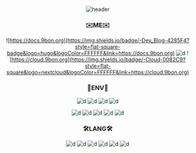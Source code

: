 <div align="center">

![header](https://capsule-render.vercel.app/api?type=waving&color=auto&height=300&section=header&text=Bonehyeon%20Gu&fontSize=90&animation=fadeIn)


### ✉️ME✉️
![https://docs.9bon.org](https://img.shields.io/badge/-Dev_Blog-4285F4?style=flat-square-badge&logo=hugo&logoColor=FFFFFF&link=https://docs.9bon.org) ![d](https://img.shields.io/badge/-Mail-EA4335?style=flat-square&logo=gmail&logoColor=FFFFFF&link=tayasriel@gmail.com) ![https://cloud.9bon.org](https://img.shields.io/badge/-Cloud-0082C9?style=flat-square&logo=nextcloud&logoColor=FFFFFF&link=https://cloud.9bon.org) 

### 🧰ENV🧰
![d](https://img.shields.io/badge/-debian-A81D33?style=for-the-badge&logo=debian) ![d](https://img.shields.io/badge/-ubuntu-E95420?style=for-the-badge&logo=ubuntu&logoColor=FFFFFF) ![d](https://img.shields.io/badge/-docker-2496ED?style=for-the-badge&logo=docker&logoColor=FFFFFF) ![d](https://img.shields.io/badge/-Kubernetes-326CE5?style=for-the-badge&logo=Kubernetes&logoColor=FFFFFF) 

![d](https://img.shields.io/badge/-nginx-009639?style=flat-square&logo=nginx) ![d](https://img.shields.io/badge/-apache-D22128?style=flat-square&logo=apache) ![d](https://img.shields.io/badge/-mariadb-003545?style=flat-square&logo=mariadb&logoColor=FFFFFF) ![d](https://img.shields.io/badge/-oracledb-F80000?style=flat-square&logo=oracle&logoColor=FFFFFF) ![d](https://img.shields.io/badge/-flask-000000?style=flat-square&logo=flask)

### 🛠LANG🛠
![d](https://img.shields.io/badge/-c-A8B9CC?style=for-the-badge&logo=c&logoColor=FFFFFF) ![d](https://img.shields.io/badge/-c%2B%2B-00599C?style=for-the-badge&logo=c%2B%2B&logoColor=FFFFFF) ![d](https://img.shields.io/badge/-php-777BB4?style=for-the-badge&logo=php&logoColor=FFFFFF) ![d](https://img.shields.io/badge/-java-007396?style=for-the-badge&logo=java&logoColor=FFFFFF) ![d](https://img.shields.io/badge/-js-F7DF1E?style=for-the-badge&logo=javascript&logoColor=FFFFFF) ![d](https://img.shields.io/badge/-python-3776AB?style=for-the-badge&logo=python&logoColor=FFFFFF) 

</div>
